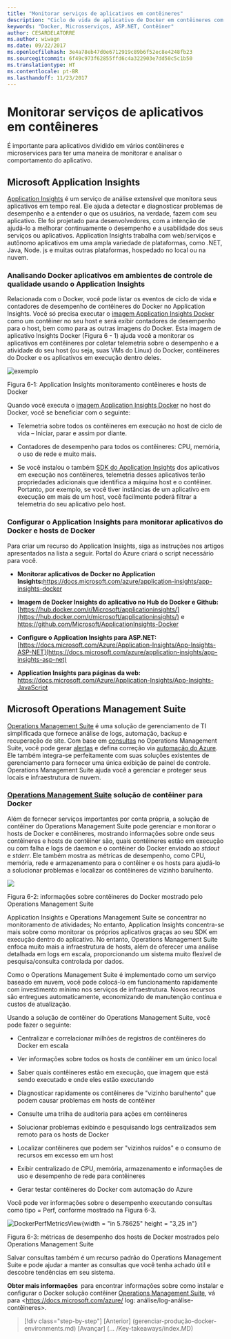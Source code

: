 ```yaml
---
title: "Monitorar serviços de aplicativos em contêineres"
description: "Ciclo de vida de aplicativo de Docker em contêineres com ferramentas e plataformas da Microsoft"
keywords: "Docker, Microsserviços, ASP.NET, Contêiner"
author: CESARDELATORRE
ms.author: wiwagn
ms.date: 09/22/2017
ms.openlocfilehash: 3e4a78eb47d0e6712919c89b6f52ec8e4248fb23
ms.sourcegitcommit: 6f49c973f62855ffd6c4a322903e7dd50c5c1b50
ms.translationtype: HT
ms.contentlocale: pt-BR
ms.lasthandoff: 11/23/2017
---
```

# <a name="monitor-containerized-application-services"></a>Monitorar serviços de aplicativos em contêineres

É importante para aplicativos dividido em vários contêineres e microservices para ter uma maneira de monitorar e analisar o comportamento do aplicativo.

## <a name="microsoft-application-insights"></a>Microsoft Application Insights

[Application Insights](https://docs.microsoft.com/azure/application-insights/app-insights-overview) é um serviço de análise extensível que monitora seus aplicativos em tempo real. Ele ajuda a detectar e diagnosticar problemas de desempenho e a entender o que os usuários, na verdade, fazem com seu aplicativo. Ele foi projetado para desenvolvedores, com a intenção de ajudá-lo a melhorar continuamente o desempenho e a usabilidade dos seus serviços ou aplicativos. Application Insights trabalha com web/serviços e autônomo aplicativos em uma ampla variedade de plataformas, como .NET, Java, Node. js e muitas outras plataformas, hospedado no local ou na nuvem.

### <a name="analyzing-docker-apps-in-qa-environments-using-application-insights"></a>Analisando Docker aplicativos em ambientes de controle de qualidade usando o Application Insights

Relacionada com o Docker, você pode listar os eventos de ciclo de vida e contadores de desempenho de contêineres do Docker no Application Insights. Você só precisa executar o [imagem Application Insights Docker](https://hub.docker.com/r/microsoft/applicationinsights/) como um contêiner no seu host e será exibir contadores de desempenho para o host, bem como para as outras imagens do Docker. Esta imagem de aplicativo Insights Docker (Figura 6 - 1) ajuda você a monitorar os aplicativos em contêineres por coletar telemetria sobre o desempenho e a atividade do seu host (ou seja, suas VMs do Linux) do Docker, contêineres do Docker e os aplicativos em execução dentro deles.

![exemplo](./media/image1.png)

Figura 6-1: Application Insights monitoramento contêineres e hosts de Docker

Quando você executa o [imagem Application Insights Docker](https://hub.docker.com/r/microsoft/applicationinsights/) no host do Docker, você se beneficiar com o seguinte:

-   Telemetria sobre todos os contêineres em execução no host de ciclo de vida – Iniciar, parar e assim por diante.

-   Contadores de desempenho para todos os contêineres: CPU, memória, o uso de rede e muito mais.

-   Se você instalou o também [SDK do Application Insights](https://docs.microsoft.com/azure/application-insights/app-insights-asp-net) dos aplicativos em execução nos contêineres, telemetria desses aplicativos terão propriedades adicionais que identifica a máquina host e o contêiner. Portanto, por exemplo, se você tiver instâncias de um aplicativo em execução em mais de um host, você facilmente poderá filtrar a telemetria do seu aplicativo pelo host.

### <a name="setting-up-application-insights-to-monitor-docker-applications-and-docker-hosts"></a>Configurar o Application Insights para monitorar aplicativos do Docker e hosts de Docker

Para criar um recurso do Application Insights, siga as instruções nos artigos apresentados na lista a seguir. Portal do Azure criará o script necessário para você.

-   **Monitorar aplicativos de Docker no Application Insights:**[https://docs.microsoft.com/azure/application-insights/app-insights-docker  ](https://docs.microsoft.com/azure/application-insights/app-insights-docker)

-   **Imagem de Docker Insights do aplicativo no Hub do Docker e Github:**  
[https://hub.docker.com/r/Microsoft/applicationinsights/](https://hub.docker.com/r/microsoft/applicationinsights/) e <https://github.com/Microsoft/ApplicationInsights-Docker>

-   **Configure o Application Insights para ASP.NET:**  
[https://docs.microsoft.com/Azure/Application-Insights/App-Insights-ASP-NET](https://docs.microsoft.com/azure/application-insights/app-insights-asp-net)

-   **Application Insights para páginas da web:**  
<https://docs.microsoft.com/Azure/Application-Insights/App-Insights-JavaScript>

## <a name="microsoft-operations-management-suite"></a>Microsoft Operations Management Suite

[Operations Management Suite](http://microsoft.com/oms) é uma solução de gerenciamento de TI simplificada que fornece análise de logs, automação, backup e recuperação de site. Com base em [consultas](https://blogs.technet.microsoft.com/msoms/2016/01/21/easy-microsoft-operations-management-suite-search-queries/) no Operations Management Suite, você pode gerar [alertas](https://docs.microsoft.com/azure/operations-management-suite/operations-management-suite-monitoring-alerts) e defina correção via [automação do Azure](https://docs.microsoft.com/azure/automation/). Ele também integra-se perfeitamente com suas soluções existentes de gerenciamento para fornecer uma única exibição de painel de controle. Operations Management Suite ajuda você a gerenciar e proteger seus locais e infraestrutura de nuvem.

### <a name="operations-management-suitehttpmicrosoftcomoms-container-solution-for-docker"></a>[Operations Management Suite](http://microsoft.com/oms) solução de contêiner para Docker

Além de fornecer serviços importantes por conta própria, a solução de contêiner do Operations Management Suite pode gerenciar e monitorar o hosts de Docker e contêineres, mostrando informações sobre onde seus contêineres e hosts de contêiner são, quais contêineres estão em execução ou com falha e logs de daemon e o contêiner do Docker enviado ao *stdout* e *stderr*. Ele também mostra as métricas de desempenho, como CPU, memória, rede e armazenamento para o contêiner e os hosts para ajudá-lo a solucionar problemas e localizar os contêineres de vizinho barulhento.

![](./media/image2.png)

Figura 6-2: informações sobre contêineres do Docker mostrado pelo Operations Management Suite

Application Insights e Operations Management Suite se concentrar no monitoramento de atividades; No entanto, Application Insights concentra-se mais sobre como monitorar os próprios aplicativos graças ao seu SDK em execução dentro do aplicativo. No entanto, Operations Management Suite enfoca muito mais a infraestrutura de hosts, além de oferecer uma análise detalhada em logs em escala, proporcionando um sistema muito flexível de pesquisa/consulta controlada por dados.

Como o Operations Management Suite é implementado como um serviço baseado em nuvem, você pode colocá-lo em funcionamento rapidamente com investimento mínimo nos serviços de infraestrutura. Novos recursos são entregues automaticamente, economizando de manutenção contínua e custos de atualização.

Usando a solução de contêiner do Operations Management Suite, você pode fazer o seguinte:

-   Centralizar e correlacionar milhões de registros de contêineres do Docker em escala

-   Ver informações sobre todos os hosts de contêiner em um único local

-   Saber quais contêineres estão em execução, que imagem que está sendo executado e onde eles estão executando

-   Diagnosticar rapidamente os contêineres de "vizinho barulhento" que podem causar problemas em hosts de contêiner

-   Consulte uma trilha de auditoria para ações em contêineres

-   Solucionar problemas exibindo e pesquisando logs centralizados sem remoto para os hosts de Docker

-   Localizar contêineres que podem ser "vizinhos ruídos" e o consumo de recursos em excesso em um host

-   Exibir centralizado de CPU, memória, armazenamento e informações de uso e desempenho de rede para contêineres

-   Gerar testar contêineres do Docker com automação do Azure

Você pode ver informações sobre o desempenho executando consultas como tipo = Perf, conforme mostrado na Figura 6-3.

![DockerPerfMetricsView](./media/image3.png){width = "in 5.78625" height = "3,25 in"}

Figura 6-3: métricas de desempenho dos hosts de Docker mostrados pelo Operations Management Suite

Salvar consultas também é um recurso padrão do Operations Management Suite e pode ajudar a manter as consultas que você tenha achado útil e descobre tendências em seu sistema.

**Obter mais informações** para encontrar informações sobre como instalar e configurar o Docker solução contêiner [Operations Management Suite](http://microsoft.com/oms), vá para <https://docs.microsoft.com/azure/ log: análise/log-análise-contêineres>.

>[!div class="step-by-step"]
[Anterior] (gerenciar-produção-docker-environments.md) [Avançar] (... /Key-takeaways/index.MD)
